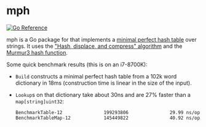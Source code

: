# mph


[![Go Reference](https://pkg.go.dev/badge/github.com/cespare/mph.svg)](https://pkg.go.dev/github.com/cespare/mph)

mph is a Go package for that implements a [minimal perfect hash table][mph] over
strings. It uses the ["Hash, displace, and compress" algorithm][algo]  and the
[Murmur3 hash function][murmur3].

Some quick benchmark results (this is on an i7-8700K):

* `Build` constructs a minimal perfect hash table from a 102k word dictionary in
  18ms (construction time is linear in the size of the input).
* `Lookup`s on that dictionary take about 30ns and are 27% faster than a
  `map[string]uint32`:

      BenchmarkTable-12               199293806               29.99 ns/op
      BenchmarkTableMap-12            145449822               40.92 ns/op

[mph]: https://en.wikipedia.org/wiki/Perfect_hash_function#Minimal_perfect_hash_function
[algo]: http://cmph.sourceforge.net/papers/esa09.pdf
[murmur3]: https://en.wikipedia.org/wiki/MurmurHash
